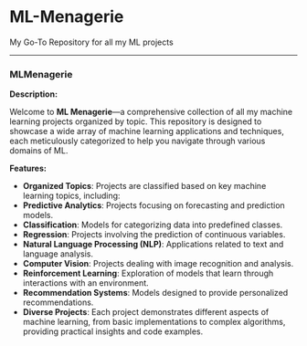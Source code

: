 # ML-Menagerie
My Go-To Repository for all my ML projects

---

###  **MLMenagerie**

**Description:**

Welcome to **ML Menagerie**—a comprehensive collection of all my machine learning projects organized by topic. This repository is designed to showcase a wide array of machine learning applications and techniques, each meticulously categorized to help you navigate through various domains of ML.

**Features:**

- **Organized Topics**: Projects are classified based on key machine learning topics, including:
- **Predictive Analytics**: Projects focusing on forecasting and prediction models.
- **Classification**: Models for categorizing data into predefined classes.
- **Regression**: Projects involving the prediction of continuous variables.
- **Natural Language Processing (NLP)**: Applications related to text and language analysis.
- **Computer Vision**: Projects dealing with image recognition and analysis.
- **Reinforcement Learning**: Exploration of models that learn through interactions with an environment.
- **Recommendation Systems**: Models designed to provide personalized recommendations.
- **Diverse Projects**: Each project demonstrates different aspects of machine learning, from basic implementations to complex algorithms, providing practical insights and code examples.
